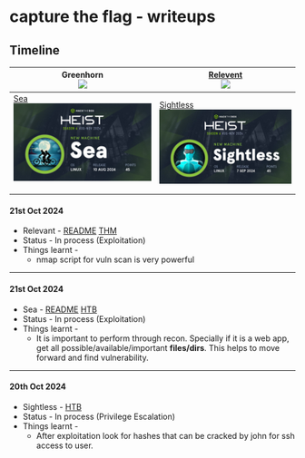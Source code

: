 # capture the flag - writeups

## Timeline


| Greenhorn<br>![](Pasted%20image%2020241111191207.png)                                                                   | [Relevent](https://hexadivine.gitbook.io/hd/ctf-writeups/tryhackme/relevant)<br>![](try%20hack%20me/Relevant/banner.png)                                  |
| ----------------------------------------------------------------------------------------------------------------------- | --------------------------------------------------------------------------------------------------------------------------------------------------------- |
| [Sea](https://hexadivine.gitbook.io/hd/ctf-walkthoughs/hackthebox/Sea) <br>![](hack%20the%20box/Sea/banner.png)<br><br> | [Sightless](https://hexadivine.gitbook.io/hd/ctf-walkthoughs/hackthebox/sightless)<br>![](hack%20the%20box/Sightless/Pasted%20image%2020241020223114.png) |


#### 21st Oct 2024



- Relevant - [README](https://hexadivine.gitbook.io/hd/ctf-writeups/tryhackme/relevant) [THM](https://tryhackme.com/r/room/relevant)
- Status - In process (Exploitation)
- Things learnt - 
	- nmap script for vuln scan is very powerful
	
---
#### 21st Oct 2024

- Sea - [README](https://hexadivine.gitbook.io/hd/ctf-walkthoughs/hackthebox/Sea) [HTB](https://app.hackthebox.com/machines/Sea)
- Status - In process (Exploitation)
- Things learnt - 
	- It is important to perform through recon. Specially if it is a web app, get all possible/available/important **files/dirs**. This helps to move forward and find vulnerability. 

---

#### 20th Oct 2024



- Sightless -  [HTB](https://app.hackthebox.com/machines/Sea)
- Status - In process (Privilege Escalation)
- Things learnt - 
	- After exploitation look for hashes that can be cracked by john for ssh access to user.

